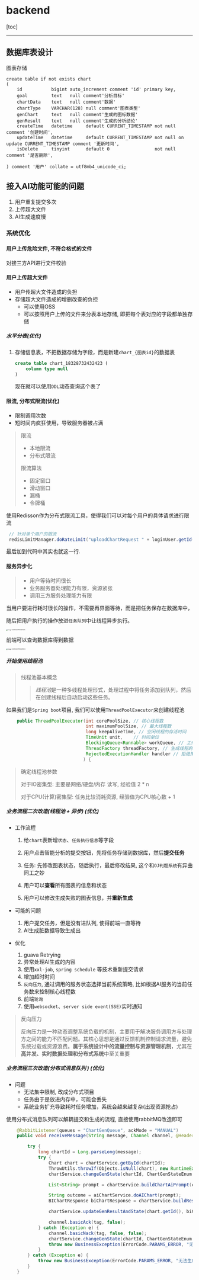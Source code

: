 # backend

[toc]

---

## 数据库表设计



图表存储

```mysql
create table if not exists chart
(
    id           bigint auto_increment comment 'id' primary key,
   	goal		 text 	null comment'分析目标'
    chartData 	 text 	null comment'数据'
    chartType 	 VARCHAR(128) null comment'图表类型'
    genChart 	 text 	null comment'生成的图标数据'
    genResult	 text 	null comment'生成的分析结论'
    createTime   datetime     default CURRENT_TIMESTAMP not null comment '创建时间',
    updateTime   datetime     default CURRENT_TIMESTAMP not null on update CURRENT_TIMESTAMP comment '更新时间',
    isDelete     tinyint      default 0                 not null comment '是否删除',
    
) comment '用户' collate = utf8mb4_unicode_ci;
```

##  接入AI功能可能的问题

1.  用户重复提交多次
2.  上传超大文件
3.  AI生成速度慢



### 系统优化

#### 用户上传危险文件, 不符合格式的文件

对接三方API进行文件校验

#### 用户上传超大文件

-   用户传超大文件造成的负担
-   存储超大文件造成的增删改查的负担
    -   可以使用OSS
    -   可以按照用户上传的文件来分表本地存储, 即把每个表对应的字段都单独存储

##### 水平分表(优化)

1.  存储信息表，不把数据存储为字段，而是新建`chart_{图表id}`的数据表

    ```sql
    create table chart_18328732432423 (
    	column type null
    )
    ```

    现在就可以使用`DDL`动态查询这个表了

#### 限流, 分布式限流(优化)

-   限制调用次数
-   短时间内疯狂使用，导致服务器被占满



>   限流 
>
>   -   本地限流
>   -   分布式限流
>
>   限流算法
>
>   -   固定窗口
>   -   滑动窗口
>   -   漏桶
>   -   令牌桶

使用Redisson作为分布式限流工具，使得我们可以对每个用户的具体请求进行限流

```java
 // 针对单个用户的限流
 redisLimitManager.doRateLimit("uploadChartRequest " + loginUser.getId());
```

最后加到代码中其实也就这一行.

#### 服务异步化

>-   用户等待时间很长
>-   业务服务器处理能力有限，资源紧张
>-   调用三方服务处理能力有限

当用户要进行耗时很长的操作，不需要再界面等待，而是把任务保存在数据库中，

随后把用户执行的操作放进`任务队列`中让线程异步执行。

<img src="C:\Users\MrXin\AppData\Roaming\Typora\typora-user-images\image-20250429193457074.png" alt="image-20250429193457074" style="zoom:25%;" />

前端可以查询数据库得到数据

<img src="C:\Users\MrXin\AppData\Roaming\Typora\typora-user-images\image-20250429195029694.png" alt="image-20250429195029694" style="zoom:25%;" />

##### 开始使用线程池

>   线程池基本概念
>
>   >   *线程池*是一种多线程处理形式，处理过程中将任务添加到队列，然后在创建线程后自动启动这些任务。



如果我们是`Spring boot`项目, 我们可以使用`ThreadPoolExecutor`来创建线程池

```java
    public ThreadPoolExecutor(int corePoolSize, // 核心线程数
                              int maximumPoolSize, // 最大线程数
                              long keepAliveTime, // 空闲线程的存活时间
                              TimeUnit unit,	// 时间单位
                              BlockingQueue<Runnable> workQueue, // 工作队列
                              ThreadFactory threadFactory, // 生成线程的工厂
                              RejectedExecutionHandler handler // 拒绝策略
                             ) {
```

>   确定线程池参数
>
>   对于IO密集型: 主要是网络/硬盘/内存 读写, 经验值 2 * n
>
>   对于CPU(计算)密集型: 任务比较消耗资源, 经验值为CPU核心数 + 1

##### 业务流程二次改造(线程池 + 异步) (优化)

-   工作流程
    1.  给`chart`表新增`状态`、`任务执行信息`等字段
    2.  用户点击智能分析的提交按钮，先将任务存储到数据库，然后**提交任务**
    3.  任务: 先修改图表状态，随后执行，最后修改结果, 这个和`OJ判题系统`有异曲同工之妙

    4.  用户可以**查看**所有图表的信息和状态
    5.  用户可以修改生成失败的图表信息，并**重新生成**

-   可能的问题
    1.  用户提交任务，但是没有进队列, 使得前端一直等待
    2.  AI生成脏数据导致生成出
-   优化
    1.  guava Retrying 
    2.  异常处理AI生成的内容
    3.  使用`xxl-job`, `spring schedule` 等技术重新提交请求
    4.  增加超时时间
    5.  `反向压力`, 通过调用的服务状态选择当前系统策略, 比如根据AI服务的当前任务数来控制核心线程数
    6.  前端`轮询`
    7.  使用`websocket`、`server side event(SSE)`实时通知

>   反向压力
>
>   反向压力是一种动态调整系统负载的机制，主要用于解决服务调用方与处理方之间的能力不匹配问题。其核心思想是通过反馈机制控制请求流量，避免系统过载或资源浪费。**属于系统设计中的流量控制与资源管理机制**，尤其在**高并发、实时数据处理和分布式系统**中至关重要

##### 业务流程三次改造(分布式消息队列 ) (优化)

-   问题
    -   无法集中限制, 改成分布式项目
    -   任务由于是放进内存中，可能会丢失
    -   系统业务扩充导致耗时任务增加，系统会越来越复杂(出现资源抢占)

使用分布式消息队列可以解耦提交和生成的流程, 直接使用rabbitMQ改造即可

```java
    @RabbitListener(queues = "ChartGenQueue", ackMode = "MANUAL")
    public void receiveMessage(String message, Channel channel, @Header(AmqpHeaders.DELIVERY_TAG) long tag) throws IOException {

        try {
            long chartId = Long.parseLong(message);
            try {
                Chart chart = chartService.getById(chartId);
                ThrowUtils.throwIf(Objects.isNull(chart), new RuntimeException("请求的数据不存在"));
                chartService.changeGenState(chartId, ChartGenStateEnum.GENERATING.getValue());

                List<String> prompt = chartService.buildChartAiPrompt(chart);

                String outcome = aiChartService.doAIChart(prompt);
                BIChartResponse biChartResponse = chartService.buildResponseWithGenResult(outcome);

                chartService.updateGenResultAndState(chart.getId(), biChartResponse.getChartResult(), biChartResponse.getChartData());

                channel.basicAck(tag, false);
            } catch (Exception e) {
                channel.basicNack(tag, false, false);
                chartService.changeGenState(chartId, ChartGenStateEnum.ERROR.getValue());
                throw new BusinessException(ErrorCode.PARAMS_ERROR, "无法生成 " + e.getMessage() + " 请重试!");
            }
        } catch (Exception e) {
            throw new BusinessException(ErrorCode.PARAMS_ERROR, "无法生成 " + e.getMessage() + " 请重试!");
        }
    }
```

